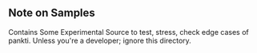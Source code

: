 ## Note on Samples
Contains Some Experimental Source to test, stress, check edge cases of
pankti. Unless you're a developer; ignore this directory.

